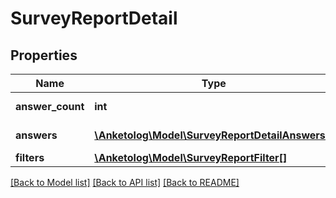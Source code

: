 # SurveyReportDetail

## Properties
Name | Type | Description | Notes
------------ | ------------- | ------------- | -------------
**answer_count** | **int** | Количество ответов | 
**answers** | [**\Anketolog\Model\SurveyReportDetailAnswers[]**](SurveyReportDetailAnswers.md) | Список ответов | 
**filters** | [**\Anketolog\Model\SurveyReportFilter[]**](SurveyReportFilter.md) |  | 

[[Back to Model list]](../README.md#documentation-for-models) [[Back to API list]](../README.md#documentation-for-api-endpoints) [[Back to README]](../README.md)


